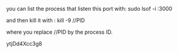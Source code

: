 you can list the process that listen this port with:
sudo lsof -i :3000

and then kill it with :
kill -9 //PID

where you replace //PID by the process ID.

ytjDd4Xcc3g8
